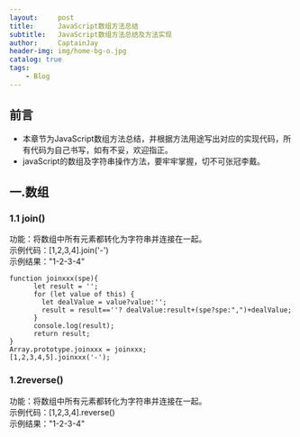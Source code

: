 ```yaml
---
layout:     post
title:      JavaScript数组方法总结
subtitle:   JavaScript数组方法总结及方法实现
author:     CaptainJay
header-img: img/home-bg-o.jpg
catalog: true
tags:
    - Blog
---
```


## 前言
  * 本章节为JavaScript数组方法总结，并根据方法用途写出对应的实现代码，所有代码为自己书写，如有不妥，欢迎指正。
  * javaScript的数组及字符串操作方法，要牢牢掌握，切不可张冠李戴。
## 一.数组
### 1.1 join()
  功能：将数组中所有元素都转化为字符串并连接在一起。  
  示例代码：[1,2,3,4].join('-')  
  示例结果："1-2-3-4"  
  ```
  function joinxxx(spe){
        let result = '';
        for (let value of this) {
          let dealValue = value?value:'';
          result = result==''? dealValue:result+(spe?spe:",")+dealValue;
        }
        console.log(result);
        return result;
  }
  Array.prototype.joinxxx = joinxxx;
  [1,2,3,4,5].joinxxx('-');
  ```
### 1.2reverse()
  功能：将数组中所有元素都转化为字符串并连接在一起。   
  示例代码：[1,2,3,4].reverse()   
  示例结果："1-2-3-4"  
  
  
  
